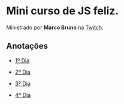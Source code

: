 #  Mini curso de JS feliz.
Ministrado por **Marco Bruno** na [Twitch](https://www.twitch.tv/marcobrunodev). 

## Anotações

* [1º Dia](./anotacoes/primeiro-dia.md)

* [2º Dia](./anotacoes/segundo-dia.md)

* [3º Dia](./anotacoes/terceiro-dia.md)

* [4º Dia](./anotacoes/quarto-dia.md)